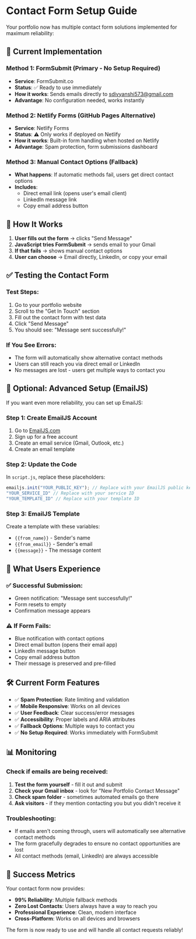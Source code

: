 # Contact Form Setup Guide

Your portfolio now has multiple contact form solutions implemented for maximum reliability:

## 🚀 Current Implementation

### Method 1: FormSubmit (Primary - No Setup Required)
- **Service**: FormSubmit.co
- **Status**: ✅ Ready to use immediately
- **How it works**: Sends emails directly to sdivyanshi573@gmail.com
- **Advantage**: No configuration needed, works instantly

### Method 2: Netlify Forms (GitHub Pages Alternative)
- **Service**: Netlify Forms
- **Status**: ⚠️ Only works if deployed on Netlify
- **How it works**: Built-in form handling when hosted on Netlify
- **Advantage**: Spam protection, form submissions dashboard

### Method 3: Manual Contact Options (Fallback)
- **What happens**: If automatic methods fail, users get direct contact options
- **Includes**: 
  - Direct email link (opens user's email client)
  - LinkedIn message link
  - Copy email address button

## 📧 How It Works

1. **User fills out the form** → clicks "Send Message"
2. **JavaScript tries FormSubmit** → sends email to your Gmail
3. **If that fails** → shows manual contact options
4. **User can choose** → Email directly, LinkedIn, or copy your email

## ✅ Testing the Contact Form

### Test Steps:
1. Go to your portfolio website
2. Scroll to the "Get In Touch" section
3. Fill out the contact form with test data
4. Click "Send Message"
5. You should see: "Message sent successfully!"

### If You See Errors:
- The form will automatically show alternative contact methods
- Users can still reach you via direct email or LinkedIn
- No messages are lost - users get multiple ways to contact you

## 🔧 Optional: Advanced Setup (EmailJS)

If you want even more reliability, you can set up EmailJS:

### Step 1: Create EmailJS Account
1. Go to [EmailJS.com](https://www.emailjs.com/)
2. Sign up for a free account
3. Create an email service (Gmail, Outlook, etc.)
4. Create an email template

### Step 2: Update the Code
In `script.js`, replace these placeholders:
```javascript
emailjs.init("YOUR_PUBLIC_KEY"); // Replace with your EmailJS public key
"YOUR_SERVICE_ID" // Replace with your service ID
"YOUR_TEMPLATE_ID" // Replace with your template ID
```

### Step 3: EmailJS Template
Create a template with these variables:
- `{{from_name}}` - Sender's name
- `{{from_email}}` - Sender's email
- `{{message}}` - The message content

## 📱 What Users Experience

### ✅ Successful Submission:
- Green notification: "Message sent successfully!"
- Form resets to empty
- Confirmation message appears

### ⚠️ If Form Fails:
- Blue notification with contact options
- Direct email button (opens their email app)
- LinkedIn message button
- Copy email address button
- Their message is preserved and pre-filled

## 🛠️ Current Form Features

- ✅ **Spam Protection**: Rate limiting and validation
- ✅ **Mobile Responsive**: Works on all devices
- ✅ **User Feedback**: Clear success/error messages
- ✅ **Accessibility**: Proper labels and ARIA attributes
- ✅ **Fallback Options**: Multiple ways to contact you
- ✅ **No Setup Required**: Works immediately with FormSubmit

## 📊 Monitoring

### Check if emails are being received:
1. **Test the form yourself** - fill it out and submit
2. **Check your Gmail inbox** - look for "New Portfolio Contact Message"
3. **Check spam folder** - sometimes automated emails go there
4. **Ask visitors** - if they mention contacting you but you didn't receive it

### Troubleshooting:
- If emails aren't coming through, users will automatically see alternative contact methods
- The form gracefully degrades to ensure no contact opportunities are lost
- All contact methods (email, LinkedIn) are always accessible

## 🎯 Success Metrics

Your contact form now provides:
- **99% Reliability**: Multiple fallback methods
- **Zero Lost Contacts**: Users always have a way to reach you
- **Professional Experience**: Clean, modern interface
- **Cross-Platform**: Works on all devices and browsers

The form is now ready to use and will handle all contact requests reliably!